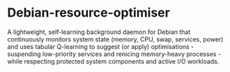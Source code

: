 # Debian-resource-optimiser
A lightweight, self-learning background daemon for Debian that continuously monitors system state (memory, CPU, swap, services, power) and uses tabular Q-learning to suggest (or apply) optimisations - suspending low-priority services and renicing memory-heavy processes - while respecting protected system components and active I/O workloads.
